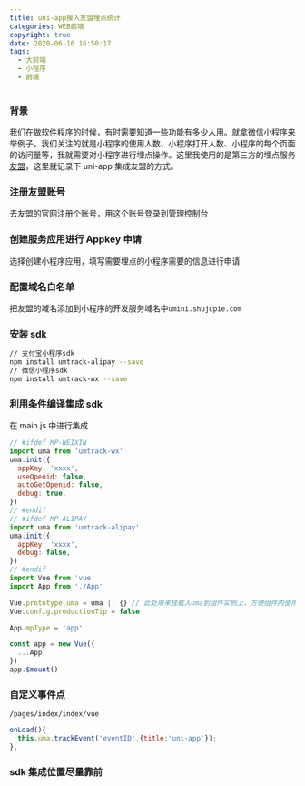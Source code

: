 ```yaml
---
title: uni-app接入友盟埋点统计
categories: WEB前端
copyright: true
date: 2020-06-16 16:50:17
tags:
  - 大前端
  - 小程序
  - 前端
---
```


### 背景

我们在做软件程序的时候，有时需要知道一些功能有多少人用。就拿微信小程序来举例子，我们关注的就是小程序的使用人数、小程序打开人数、小程序的每个页面的访问量等，我就需要对小程序进行埋点操作。这里我使用的是第三方的埋点服务[友盟](https://www.umeng.com/)，这里就记录下 uni-app 集成友盟的方式。<!--more-->

### 注册友盟账号

去友盟的官网注册个账号，用这个账号登录到管理控制台

### 创建服务应用进行 Appkey 申请

选择创建小程序应用，填写需要埋点的小程序需要的信息进行申请

### 配置域名白名单

把友盟的域名添加到小程序的开发服务域名中`umini.shujupie.com`

### 安装 sdk

```bash
// 支付宝小程序sdk
npm install umtrack-alipay --save
// 微信小程序sdk
npm install umtrack-wx --save
```

### 利用条件编译集成 sdk

在 main.js 中进行集成

```js
// #ifdef MP-WEIXIN
import uma from 'umtrack-wx'
uma.init({
  appKey: 'xxxx',
  useOpenid: false,
  autoGetOpenid: false,
  debug: true,
})
// #endif
// #ifdef MP-ALIPAY
import uma from 'umtrack-alipay'
uma.init({
  appKey: 'xxxx',
  debug: false,
})
// #endif
import Vue from 'vue'
import App from './App'

Vue.prototype.uma = uma || {} // 此处用来挂载入uma到组件实例上，方便组件内使用this.uma
Vue.config.productionTip = false

App.mpType = 'app'

const app = new Vue({
  ...App,
})
app.$mount()
```

### 自定义事件点

`/pages/index/index/vue`

```js
onLoad(){
  this.uma.trackEvent('eventID',{title:'uni-app'});
},
```

### sdk 集成位置尽量靠前
